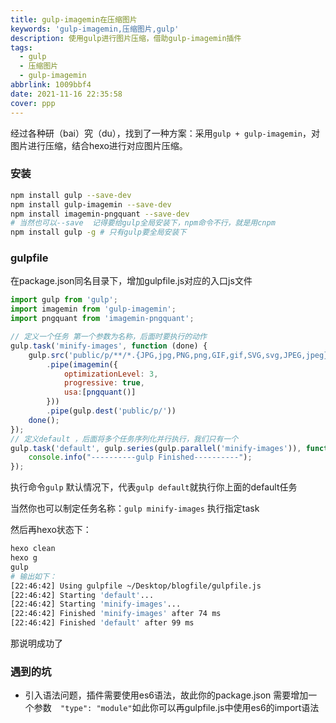 ```yaml
---
title: gulp-imagemin在压缩图片
keywords: 'gulp-imagemin,压缩图片,gulp'
description: 使用gulp进行图片压缩，借助gulp-imagemin插件
tags:
  - gulp
  - 压缩图片
  - gulp-imagemin
abbrlink: 1009bbf4
date: 2021-11-16 22:35:58
cover: ppp
---
```


经过各种研（bai）究（du），找到了一种方案：采用`gulp + gulp-imagemin`，对图片进行压缩，结合hexo进行对应图片压缩。

### 安装

```sh
npm install gulp --save-dev
npm install gulp-imagemin --save-dev
npm install imagemin-pngquant --save-dev
# 当然也可以--save  记得要给gulp全局安装下，npm命令不行，就是用cnpm
npm install gulp -g # 只有gulp要全局安装下
```

### gulpfile

在package.json同名目录下，增加gulpfile.js对应的入口js文件

```javascript
import gulp from 'gulp';
import imagemin from 'gulp-imagemin';
import pngquant from 'imagemin-pngquant';

// 定义一个任务 第一个参数为名称，后面时要执行的动作
gulp.task('minify-images', function (done) {
    gulp.src('public/p/**/*.{JPG,jpg,PNG,png,GIF,gif,SVG,svg,JPEG,jpeg}')
		.pipe(imagemin({
			optimizationLevel: 3,
			progressive: true,
			usa:[pngquant()]
		}))
		.pipe(gulp.dest('public/p/'))
    done();
});
// 定义default ，后面将多个任务序列化并行执行，我们只有一个
gulp.task('default', gulp.series(gulp.parallel('minify-images')), function () {
    console.info("----------gulp Finished----------");
});
```

执行命令`gulp` 默认情况下，代表`gulp default`就执行你上面的default任务

当然你也可以制定任务名称：`gulp minify-images` 执行指定task

然后再hexo状态下：

```sh
hexo clean 
hexo g
gulp
# 输出如下：
[22:46:42] Using gulpfile ~/Desktop/blogfile/gulpfile.js
[22:46:42] Starting 'default'...
[22:46:42] Starting 'minify-images'...
[22:46:42] Finished 'minify-images' after 74 ms
[22:46:42] Finished 'default' after 99 ms
```

那说明成功了

### 遇到的坑

- 引入语法问题，插件需要使用es6语法，故此你的package.json 需要增加一个参数`  "type": "module"`如此你可以再gulpfile.js中使用es6的import语法
